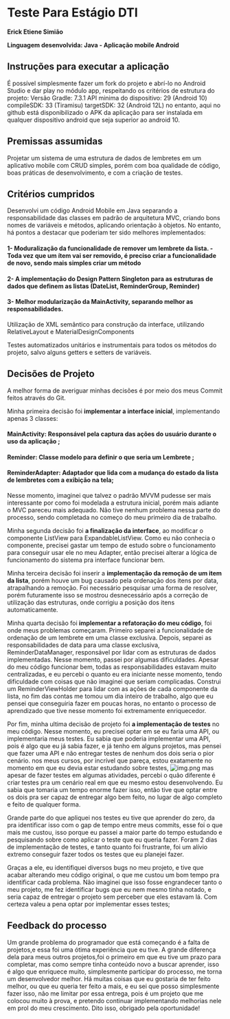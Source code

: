 # Teste Para Estágio DTI

**Erick Etiene Simião**

**Linguagem desenvolvida: Java - Aplicação mobile Android**

## Instruções para executar a aplicação
É possível simplesmente fazer um fork do projeto e abrí-lo no Android Studio e dar play no módulo app, respeitando os critérios de estrutura do projeto:
Versão Gradle: 7.3.1
API minima do dispositivo: 29 (Android 10)
compileSDK: 33 (Tiramisu)
targetSDK: 32 (Android 12L)
no entanto, aqui no github está disponibilizado o APK da aplicação para ser instalada em qualquer dispositivo android que seja superior ao android 10.

## Premissas assumidas
Projetar um sistema de uma estrutura de dados de lembretes em um aplicativo mobile com CRUD simples, 
porém com boa qualidade de código, boas práticas de desenvolvimento, e com a criação de testes.

## Critérios cumpridos
Desenvolvi um código Android Mobile em Java separando a responsabilidade das classes em padrão de arquitetura MVC, criando
bons nomes de variáveis e métodos, aplicando orientação à objetos.
No entanto, há pontos a destacar que poderiam ter sido melhores implementados:
#### 1- Moduralização da funcionalidade de remover um lembrete da lista. - Toda vez que um ítem vai ser removido, é preciso criar a funcionalidade de novo, sendo mais simples criar um método
#### 2- A implementação do Design Pattern Singleton para as estruturas de dados que definem as listas (DateList, ReminderGroup, Reminder)
#### 3- Melhor modularização da MainActivity, separando melhor as responsabilidades.

Utilização de XML semântico para construção da interface, utilizando RelativeLayout e MaterialDesignComponents

Testes automatizados unitários e instrumentais para todos os métodos do projeto, salvo alguns getters e setters de variáveis.


## Decisões de Projeto
A melhor forma de averiguar minhas decisões é por meio dos meus Commit feitos através do Git.

Minha primeira decisão foi **implementar a interface inicial**, 
implementando apenas 3 classes:
#### MainActivity: Responsável pela captura das ações do usuário durante o uso da aplicação ;
#### Reminder: Classe modelo para definir o que seria um Lembrete ;
#### ReminderAdapter: Adaptador que lida com a mudança do estado da lista de lembretes com a exibição na tela;
Nesse momento, imaginei que talvez o padrão MVVM pudesse ser mais interessante por como foi modelada a estrutura inicial, porém mais adiante o MVC pareceu mais adequado.
Não tive nenhum problema nessa parte do processo, sendo completada no começo do meu primeiro dia de trabalho.

Minha segunda decisão foi **a finalização da interface**, 
ao modificar o componente ListView para ExpandableListView.
Como eu não conhecia o componente, precisei gastar um tempo de estudo sobre o funcionamento para conseguir usar ele no meu Adapter, então precisei alterar a lógica de funcionamento do sistema pra interface funcionar bem.

Minha terceira decisão foi inserir a **implementação da remoção de um item da lista**, 
porém houve um bug causado pela ordenação dos itens por data, atrapalhando a remoção.
Foi necessário pesquisar uma forma de resolver, porém futuramente isso se mostrou desnecessário após a correção de utilização das estruturas, onde corrigiu a posição dos itens automaticamente.

Minha quarta decisão foi **implementar a refatoração do meu código**, foi onde meus problemas começaram.
Primeiro separei a funcionalidade de ordenação de um lembrete em uma classe exclusíva.
Depois, separei as responsabilidades de data para uma classe exclusiva, ReminderDataManager, responsável por lidar com as estruturas de dados implementadas.
Nesse momento, passei por algumas dificuldades. Apesar do meu código funcionar bem, todas as responsabilidades estavam muito centralizadas, 
e eu percebi o quanto eu era iniciante nesse momento, tendo dificuldade com coisas que não imaginei que seriam complicadas.
Construi um ReminderViewHolder para lidar com as ações de cada componente da lista, no fim das contas me tomou um dia inteiro de trabalho, 
algo que eu pensei que conseguiria fazer em poucas horas, no entanto o processo de aprendizado que tive nesse momento foi extremamente enriquecedor.

Por fim, minha ultima decisão de projeto foi **a implementação de testes** no meu código.
Nesse momento, eu precisei optar em se eu faria uma API, ou implementaria meus testes.
Eu sabia que poderia implementar uma API, pois é algo que eu já sabia fazer, e já tenho em alguns projetos, mas pensei que fazer uma API e não entregar testes de nenhum dos dois seria o pior cenário.
nos meus cursos, por incrível que pareça, estou exatamente no momento em que eu devia estar estudando sobre testes,
![img.png](img.png)
mas apesar de fazer testes em algumas atividades, percebi o quão diferente é criar testes pra um cenário real em que eu mesmo estou desenvolvendo. Eu sabia que tomaria um tempo enorme fazer isso, 
então tive que optar entre os dois pra ser capaz de entregar algo bem feito, no lugar de algo completo e feito de qualquer forma.

Grande parte do que apliquei nos testes eu tive que aprender do zero, da pra identificar isso com o gap de tempo entre meus commits, esse foi o que mais me custou, 
isso porque eu passei a maior parte do tempo estudando e pesquisando sobre como aplicar o teste que eu queria fazer. Foram 2 dias de implementação de testes,
e tanto quanto foi frustrante, foi um alívio extremo conseguir fazer todos os testes que eu planejei fazer.

Graças a ele, eu identifiquei diversos bugs no meu projeto, e tive que acabar alterando meu código original, o que me custou um bom tempo pra identificar cada problema.
Não imaginei que isso fosse engrandecer tanto o meu projeto, me fez identificar bugs que eu nem mesmo tinha notado, e seria capaz de entregar o projeto sem perceber que eles estavam lá.
Com certeza valeu a pena optar por implementar esses testes;


## Feedback do processo
Um grande problema do programador que está começando é a falta de projetos,e essa foi uma ótima experiência que eu tive. 
A grande diferença dela para meus outros projetos,foi o primeiro em que eu tive um prazo para completar, 
mas como sempre tinha conteúdo novo a buscar aprender, isso é algo que enriquece muito, simplesmente participar do processo, me torna um desenvolvedor melhor.
Há muitas coisas que eu gostaria de ter feito melhor, ou que eu queria ter feito a mais, e eu sei que posso simplesmente fazer isso, 
não me limitar por essa entrega, pois é um projeto que me colocou muito à prova, e pretendo continuar implementando melhorias nele em prol do meu crescimento.
Dito isso, obrigado pela oportunidade!
